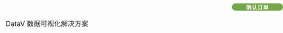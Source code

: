 <div id="example">
    <el-form ref="form" :model="form" label-width="80px">
        <el-form-item label="产品名称">
            <span class="pro_name">DataV 数据可视化解决方案</span>
        </el-form-item>
        <el-form-item label="产品类型">
            <el-select v-model="form.offer" placeholder="请选择" style="width: 100%">
                <el-option v-for="item in offers" :key="item.value" :label="item.label" :value="item.value">
                </el-option>
            </el-select>
        </el-form-item>
        <el-form-item label="金额" prop="money">
            <el-input v-model="calcMoney"></el-input>
        </el-form-item>
        <el-form-item label="联系邮箱" prop="qq">
            <el-input v-model="form.qq" placeholder="支付后自动发送至对应的邮箱"></el-input>
        </el-form-item>
        <!-- <el-form-item label="邀请码" prop="recommend">
            <el-input v-model="form.recommend" placeholder="选填" @blur="blur" />
            </el-input>
        </el-form-item> -->
        <el-form-item>
            <el-button type="primary" @click="onSubmit" class="pay_btn">确认订单</el-button>
        </el-form-item>
    </el-form>
</div>
<script>
    new Vue({
        el: '#example',
        data() {
            return {
                order: "",
                time: null,
                picUrl: "",
                form: {
                    promo: 1,
                    name: 'DataV 数据可视化解决方案',
                    money: "0",
                    qq: "",
                    recommend: "",
                    offer: "1",
                    version: "datav",
                    time: "永久有效",
                },
                offers: [
                    {
                        value: "1",
                        label: "100% 源码版",
                    }
                ]
            }
        },
        computed: {
            calcMoney() {
                this.form.money = "9999";
                this.form.time = "永久"
                this.form.version = "datav"
                this.form.money = Math.ceil(this.form.money * this.form.promo)
                return this.form.money;
            },
        },
        created() {
            //this.openDig()
        },
        methods: {
            blur() {
                if (this.form.recommend === null) {
                    this.form.promo = 1
                    return false
                }
                axios({
                    url: "https://pay.pigx.vip/enterprise/promo?code=" + this.form.recommend,
                    method: "get",
                }).then((response) => {
                    // 有效
                    if (response.data.flag) {
                        this.form.promo = response.data.res.promo / 10
                    } else if (response.data.msg != null) {
                        this.form.promo = 1
                        this.$message({
                            message: response.data.msg,
                            type: "error",
                        });
                    } else {
                        this.form.promo = 1
                    }
                });
            },
            openDig() {
                this.$notify({
                    title: '9.9 尝鲜版限时上线',
                    duration: 0,
                    dangerouslyUseHTMLString: true,
                    message: '<a href="/#/buy/08" target="_blank">关于尝鲜限时说明</a>'
                });
            },
            onSubmit() {
                if (!/^\w+([-+.]\w+)*@\w+([-.]\w+)*\.\w+([-.]\w+)*$/.test(this.form.qq)) {
                    this.$message({
                        message: "联系邮箱不合法，请检查",
                        type: "error",
                    });
                    return false;
                }
                this.$alert(
                    "1. 请确定已阅读右上角【授权说明】 </br> 2. 若已支付说明您已知悉权益并同意遵循要求 </br> 3. 近期支付宝小概率风控提示，【放心支付】 </br> 4. 支付过程中出现问题请及时联系在线客服",
                    "购买说明",
                    {
                        dangerouslyUseHTMLString: true,
                        confirmButtonText: '同意',
                    }
                ).then(() => {
                    this.pay();
                });
            },
            // 支付页面显示
            pay() {
                this.blur()
                axios({
                    url: "https://pay.pig4cloud.com/pig4cloud/pay/merge",
                    method: "post",
                    data: this.form,
                }).then((response) => {
                    this.order = response.data.order
                    this.picUrl = response.data.url
                    this.time = setInterval(this.getLoginStatus, 2000)
                }).then(() => {
                    let html = `
<div class="parent">
    <font color="#FF0000">近期支付宝小概率风控【请放心按支付宝提示操作】</font>
</div>
    <div><img src="${this.picUrl}" style="width: 99%" /></div>
<div class="parent">
<img src="_media/支付宝.png" />
<img src="_media/微信支付.png" />
</div>`
                    this.$alert(html, "", {
                        showConfirmButton: false,
                        dangerouslyUseHTMLString: true,
                    }
                    ).catch(() => {
                        this.closeDialog()
                    });
                })
            },
            // 定时轮询订单信息看是否已经支付
            getLoginStatus() {
                axios({
                    url: "https://pay.pig4cloud.com/pig4cloud/pay/result/" + this.order,
                    method: "get",
                }).then((response) => {
                    // 已经登录
                    if (response.data.flag) {
                        clearTimeout(this.time);
                        window.location.href = "/#/buy/09"
                    }
                });
            },
            closeDialog() {
                clearTimeout(this.time);
            },
        }
    });
</script>
<style scoped>
    .pro_name {
        font-size: large;
    }
    .parent {
        text-align: center;
    }
    .parent img {
        display: inline-block;
        width: 20%;
    }
    .video {
        display: inline-block;
        vertical-align: middle;
        padding: 0 12px;
        height: 28px;
        line-height: 28px;
        background-color: #d8d8d8;
        text-align: center;
        color: #181818;
        font-size: 12px;
        cursor: pointer;
        margin-left: 12px;
    }
    .ddd {
        width: 100%;
        height: 3500px;
    }
    .box {
        width: 600px;
    }
    #videoBox {
        border: 10px solid #212223;
        transition: 0.5s;
    }
    video {
        width: 100%;
        vertical-align: bottom;
    }
    #videoBox.in {
        animation: ac 1s;
    }
    #videoBox.out {
        position: fixed;
        bottom: 0;
        right: 0;
        width: 300px;
        z-index: 999;
        animation: an 0.5s;
    }
    .pay_btn {
        width: 135px;
        position: absolute;
        right: 0;
        top: 9px;
        background: #73A748;
        font-size: 14px;
        font-weight: 700;
        text-align: center;
        color: #fff;
        letter-spacing: 1px;
        cursor: pointer;
        user-select: none;
        border: none;
        border-radius: 24px;
    }
</style> 